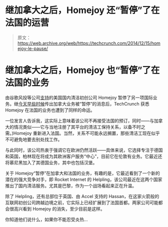 # 继加拿大之后，Homejoy 还“暂停”了在法国的运营 

> 原文：<https://web.archive.org/web/https://techcrunch.com/2014/12/15/homejoy-le-pause/>

# 继加拿大之后，Homejoy 也“暂停”了在法国的业务

由谷歌风投等公司[支持](https://web.archive.org/web/20230130100925/https://techcrunch.com/2013/12/05/homejoy-38-m/)的美国国内清洁初创公司 Homejoy 暂停了另一项国际业务。继[今天早些时候](https://web.archive.org/web/20230130100925/https://techcrunch.com/2014/12/14/homejoy-canada-pause/)传出加拿大业务被“暂停”的消息后，TechCrunch 获悉 Homejoy 在法国的业务也遭到了同样的命运。

一位发言人告诉我，这实际上意味着该公司不再接受法国的预订，同时——与加拿大的情况类似——它与当地注册了其平台的清洁工保持关系，以备不时之需。)Homejoy 重新进入法国。当然，关系不可能永远搁置，那些清洁工现在似乎不可避免地要去别处找工作。

与此同时，该公司热衷于强调它在欧洲仍然活跃——具体来说，它选择专注于德国和英国，柏林现在将成为其欧洲客户服务“中心”，目前它在伦敦有业务。它最近还将慕尼黑加入了其德国业务，其中也包括汉堡。

关于 Homejoy“暂停”在加拿大和法国的业务，有趣的是，它最近看到了一个新的潜在的强大竞争对手，即 Rocket Internet 的 Helpling，该公司最近在这两个国家推出了国内清洁服务。尤其是巴黎，作为一个战场看起来正在升温。

除了 Helpling，还有总部位于英国、由 Accel 支持的 Hassan，在这家火箭般的互联网初创公司跨越边境之前，它实际上已经扩展到了法国首都。两家公司可能都会很高兴看到 Homejoy 的消失，至少目前是这样。

你知道他们说什么，如果你不能忍受炎热…